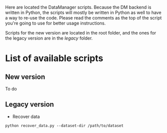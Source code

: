 Here are located the DataManager scripts. Because the DM backend is written in Python,
the scripts will mostly be written in Python as well to have a way to re-use the code.
Please read the comments as the top of the script you're going to use for better usage instructions.

Scripts for the new version are located in the root folder, and the ones for the legacy version
are in the _legacy_ folder.

# List of available scripts

## New version

To do

## Legacy version

* Recover data

```commandline
python recover_data.py --dataset-dir /path/to/dataset
```
